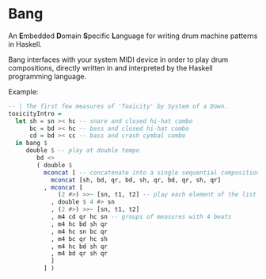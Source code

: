 Bang
====

An <b>E</b>mbedded <b>D</b>omain <b>S</b>pecific <b>L</b>anguage for writing drum machine patterns in Haskell.

Bang interfaces with your system MIDI device in order to play drum compositions, directly written in and 
interpreted by the Haskell programming language.

Example:

```haskell
-- | The first few measures of 'Toxicity' by System of a Down.
toxicityIntro =
  let sh = sn >< hc -- snare and closed hi-hat combo
      bc = bd >< hc -- bass and closed hi-hat combo
      cd = bd >< cc -- bass and crash cymbal combo
  in bang $ 
     double $ -- play at double tempo
        bd <>
        ( double $ 
          mconcat [ -- concatenate into a single sequential composition
            mconcat [sh, bd, qr, bd, sh, qr, bd, qr, sh, qr]
          , mconcat [ 
              (2 #>) >>~ [sn, t1, t2] -- play each element of the list twice
            , double $ 4 #> sn
            , (2 #>) >>~ [sn, t1, t2] 
            , m4 cd qr hc sn -- groups of measures with 4 beats  
            , m4 hc bd sh qr
            , m4 hc sn bc qr
            , m4 bc qr hc sh
            , m4 hc bd sh qr
            , m4 bd qr sh qr 
            ] 
          ] )
```
